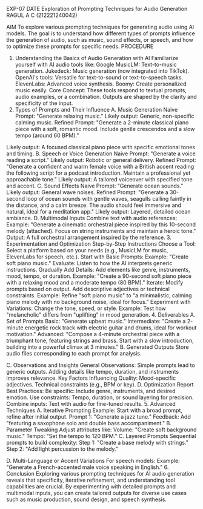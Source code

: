 EXP-07
DATE	Exploration of Prompting Techniques for Audio Generation
                                                                                                                         RAGUL A C (212221240042)

AIM
To explore various prompting techniques for generating audio using AI models. The goal is to understand how different types of prompts influence the generation of audio, such as music, sound effects, or speech, and how to optimize these prompts for specific needs.
PROCEDURE
1. Understanding the Basics of Audio Generation with AI
Familiarize yourself with AI audio tools like:
Google MusicLM: Text-to-music generation.
Jukedeck: Music generation (now integrated into TikTok).
OpenAI's tools: Versatile for text-to-sound or text-to-speech tasks.
ElevenLabs: Advanced voice synthesis.
Boomy: Create personalized music easily.
Core Concept:
These tools respond to textual prompts, audio examples, or a combination.
Outputs are shaped by the clarity and specificity of the input.
2. Types of Prompts and Their Influence
A. Music Generation
Naive Prompt:
"Generate relaxing music."
Likely output: Generic, non-specific calming music.
Refined Prompt:
"Generate a 2-minute classical piano piece with a soft, romantic mood. Include gentle crescendos and a slow tempo (around 60 BPM)."

Likely output: A focused classical piano piece with specific emotional tones and timing.
B. Speech or Voice Generation
Naive Prompt:
"Generate a voice reading a script."
Likely output: Robotic or general delivery.
Refined Prompt:
"Generate a confident and warm female voice with a British accent reading the following script for a podcast introduction. Maintain a professional yet approachable tone."
Likely output: A tailored voiceover with specified tone and accent.
C. Sound Effects
Naive Prompt:
"Generate ocean sounds."
Likely output: General wave noises.
Refined Prompt:
"Generate a 30-second loop of ocean sounds with gentle waves, seagulls calling faintly in the distance, and a calm breeze. The audio should feel immersive and natural, ideal for a meditation app."
Likely output: Layered, detailed ocean ambiance.
D. Multimodal Inputs
Combine text with audio references:
Example: "Generate a cinematic orchestral piece inspired by this 10-second melody (attached). Focus on string instruments and maintain a heroic tone."
Output: A full orchestral arrangement inspired by the reference.
3. Experimentation and Optimization
Step-by-Step Instructions
Choose a Tool:
Select a platform based on your needs (e.g., MusicLM for music, ElevenLabs for speech, etc.).
Start with Basic Prompts:
Example: "Create soft piano music."
Evaluate: Listen to how the AI interprets generic instructions.
Gradually Add Details:
Add elements like genre, instruments, mood, tempo, or duration.
Example: "Create a 90-second soft piano piece with a relaxing mood and a moderate tempo (80 BPM)."
Iterate:
Modify prompts based on output. Add descriptive adjectives or technical constraints.
Example: Refine "soft piano music" to "a minimalistic, calming piano melody with no background noise, ideal for focus."
Experiment with Variations:
Change the tone, speed, or style.
Example: Test how "melancholic" differs from "uplifting" in mood generation.
4. Deliverables
A. Set of Prompts
Basic:
"Generate upbeat music."
Intermediate:
"Create a 2-minute energetic rock track with electric guitar and drums, ideal for workout motivation."
Advanced:
"Compose a 4-minute orchestral piece with a triumphant tone, featuring strings and brass. Start with a slow introduction, building into a powerful climax at 3 minutes."
B. Generated Outputs
Store audio files corresponding to each prompt for analysis.

C. Observations and Insights
General Observations:
Simple prompts lead to generic outputs.
Adding details like tempo, duration, and instruments improves relevance.
Key Factors Influencing Quality:
Mood-specific adjectives.
Technical constraints (e.g., BPM or key).
D. Optimization Report
Best Practices:
Be specific: Include genre, instruments, and desired emotion.
Use constraints: Tempo, duration, or sound layering for precision.
Combine inputs: Text with audio for fine-tuned results.
5. Advanced Techniques
A. Iterative Prompting
Example: Start with a broad prompt, refine after initial output.
Prompt 1: "Generate a jazz tune."
Feedback: Add "featuring a saxophone solo and double bass accompaniment."
B. Parameter Tweaking
Adjust attributes like:
Volume: "Create soft background music."
Tempo: "Set the tempo to 120 BPM."
C. Layered Prompts
Sequential prompts to build complexity:
Step 1: "Create a base melody with strings."
Step 2: "Add light percussion to the melody."


D. Multi-Language or Accent Variations
For speech models:
Example: "Generate a French-accented male voice speaking in English."
6. Conclusion
Exploring various prompting techniques for AI audio generation reveals that specificity, iterative refinement, and understanding tool capabilities are crucial. By experimenting with detailed prompts and multimodal inputs, you can create tailored outputs for diverse use cases such as music production, sound design, and speech synthesis.

